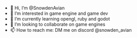 - 👋 Hi, I’m @SnowdenAvian
- 👀 I’m interested in game engine and game dev
- 🌱 I’m currently learning opengl, ruby and godot
- 💞️ I’m looking to collaborate on game engines 
- 📫 How to reach me: DM me on discord @snowden_avian

<!---
SnowdenAvian/SnowdenAvian is a ✨ special ✨ repository because its `README.md` (this file) appears on your GitHub profile.
You can click the Preview link to take a look at your changes.
--->

